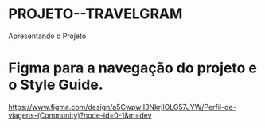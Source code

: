 # PROJETO--TRAVELGRAM
Apresentando o Projeto
# Figma para a navegação do projeto e o Style Guide.

https://www.figma.com/design/a5CwpwII3NkrjlOLG57JYW/Perfil-de-viagens-(Community)?node-id=0-1&m=dev
